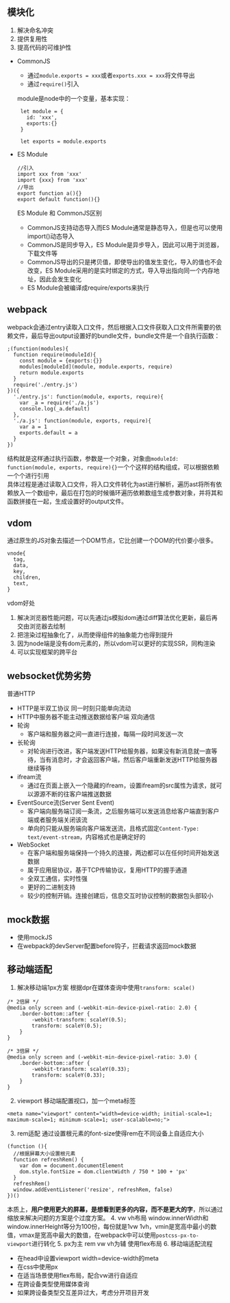 ## 模块化
1. 解决命名冲突
2. 提供复用性
3. 提高代码的可维护性

- CommonJS
  - 通过`module.exports = xxx`或者`exports.xxx = xxx`将文件导出
  - 通过`require()`引入</br>

  module是node中的一个变量，基本实现：
  ```
   let module = {
     id: 'xxx',
     exports:{}
   }

   let exports = module.exports
  ```
- ES Module
  ```
  //引入
  import xxx from 'xxx'
  import {xxx} from 'xxx'
  //导出
  export function a(){}
  export default function(){}
  ```

  ES Module 和 CommonJS区别
  - CommonJS支持动态导入而ES Module通常是静态导入，但是也可以使用import()动态导入
  - CommonJS是同步导入，ES Module是异步导入，因此可以用于浏览器，下载文件等
  - CommonJS导出的只是拷贝值，即使导出的值发生变化，导入的值也不会改变，ES Module采用的是实时绑定的方式，导入导出指向同一个内存地址，因此会发生变化
  - ES Module会被编译成require/exports来执行

## webpack
webpack会通过entry读取入口文件，然后根据入口文件获取入口文件所需要的依赖文件，最后导出output设置好的bundle文件，bundle文件是一个自执行函数：
```
;(function(modules){
  function require(moduleId){
    const module = {exports:{}}
    modules[moduleId](module, module.exports, require)
    return module.exports
  }
  require('./entry.js')
})({
  './entry.js': function(module, exports, require){
    var _a = require('./a.js')
    console.log(_a.default)
  },
  './a.js': function(module, exports, require){
    var a = 1
    exports.default = a
  }
})
```
结构就是这样通过执行函数，参数是一个对象，对象由`moduleId: function(module, exports, require){}`一个个这样的结构组成，可以根据依赖一个个进行引用</br>
具体过程是通过读取入口文件，将入口文件转化为ast进行解析，遍历ast将所有依赖放入一个数组中，最后在打包的时候循环遍历依赖数组生成参数对象，并将其和函数拼接在一起，生成设置好的output文件。

## vdom
通过原生的JS对象去描述一个DOM节点，它比创建一个DOM的代价要小很多。
```
vnode{
  tag,
  data,
  key,
  children,
  text,
}
```
vdom好处
1. 解决浏览器性能问题，可以先通过js模拟dom通过diff算法优化更新，最后再交由浏览器去绘制
2. 把渲染过程抽象化了，从而使得组件的抽象能力也得到提升
3. 因为node端是没有dom元素的，所以vdom可以更好的实现SSR，同构渲染
4. 可以实现框架的跨平台

## websocket优势劣势
普通HTTP
- HTTP是半双工协议 同一时刻只能单向流动
- HTTP中服务器不能主动推送数据给客户端
双向通信
- 轮询
  - 客户端和服务器之间一直进行连接，每隔一段时间发送一次
- 长轮询
  - 对轮询进行改进，客户端发送HTTP给服务器，如果没有新消息就一直等待，当有消息时，才会返回客户端，然后客户端重新发送HTTP给服务器继续等待
- ifream流
  - 通过在页面上嵌入一个隐藏的ifream，设置ifream的src属性为请求，就可以源源不断的往客户端推送数据
- EventSource流(Server Sent Event)
  - 客户端向服务端订阅一条流，之后服务端可以发送消息给客户端直到客户端或者服务端关闭该流
  - 单向的只能从服务端向客户端发送流，且格式固定`Content-Type: text/event-stream`，内容格式也是确定好的
- WebSocket
  - 在客户端和服务端保持一个持久的连接，两边都可以在任何时间开始发送数据
  - 属于应用层协议，基于TCP传输协议，复用HTTP的握手通道
  - 全双工通信，实时性强
  - 更好的二进制支持
  - 较少的控制开销。连接创建后，信息交互时协议控制的数据包头部较小
## mock数据
- 使用mockJS
- 在webpack的devServer配置before钩子，拦截请求返回mock数据

## 移动端适配
1. 解决移动端1px方案
根据dpr在媒体查询中使用`transform: scale()`
```
/* 2倍屏 */
@media only screen and (-webkit-min-device-pixel-ratio: 2.0) {
    .border-bottom::after {
        -webkit-transform: scaleY(0.5);
        transform: scaleY(0.5);
    }
}

/* 3倍屏 */
@media only screen and (-webkit-min-device-pixel-ratio: 3.0) {
    .border-bottom::after {
        -webkit-transform: scaleY(0.33);
        transform: scaleY(0.33);
    }
}
```
2. viewport
移动端配置视口，加一个meta标签
```
<meta name="viewport" content="width=device-width; initial-scale=1; maximum-scale=1; minimum-scale=1; user-scalable=no;">
```
3. rem适配
通过设置根元素的font-size使得rem在不同设备上自适应大小
```
(function (){
  //根据屏幕大小设置根元素
  function refreshRem() {
    var dom = document.documentElement
    dom.style.fontSize = dom.clientWidth / 750 * 100 + 'px'
  }
  refreshRem()
  window.addEventListener('resize', refreshRem, false)
})()
```
本质上，**用户使用更大的屏幕，是想看到更多的内容，而不是更大的字**，所以通过缩放来解决问题的方案是个过度方案。
4. vw vh布局
window.innerWidth和window.innerHeight等分为100份，每份就是1vw 1vh，vmin是宽高中最小的数值，vmax是宽高中最大的数值，在webpack中可以使用`postcss-px-to-viewport`进行转化
5. px为主 rem vw vh为辅 使用flex布局
6. 移动端适配流程
  - 在head中设置viewport width=device-width的meta
  - 在css中使用px
  - 在适当场景使用flex布局，配合vw进行自适应
  - 在跨设备类型使用媒体查询
  - 如果跨设备类型交互差异过大，考虑分开项目开发